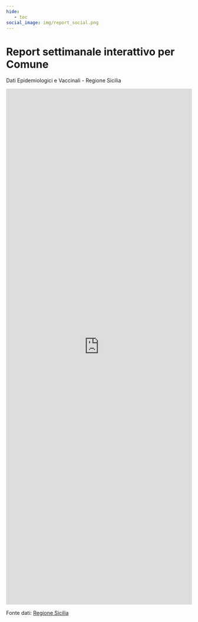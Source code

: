 ```yaml
---
hide:
   - toc
social_image: img/report_social.png   
---
```


# Report settimanale interattivo per Comune
Dati Epidemiologici e Vaccinali - Regione Sicilia

<body> 
<iframe width="100%" height="1400" src="https://datastudio.google.com/embed/reporting/7f0563bf-c15d-4070-b37e-e986ec0edd09/page/zFUeC" frameborder="0" style="border:0" allowfullscreen></iframe>
</body>

Fonte dati: <a href="https://www.regione.sicilia.it/la-regione-informa/covid-bollettino-settimanale-incidenza-stabile-picco-terze-dosi" target="_blank"> Regione Sicilia</a>

 
